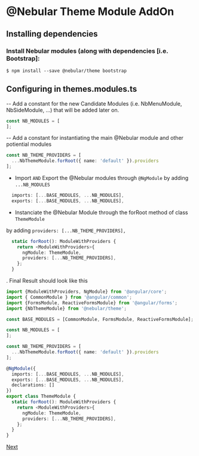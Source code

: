 
# @Nebular Theme Module AddOn

## Installing dependencies

### Install Nebular modules (along with dependencies [i.e. Bootstrap]:

```
$ npm install --save @nebular/theme bootstrap
```

## Configuring in themes.modules.ts

-- Add a constant for the new Candidate Modules (i.e. NbMenuModule, NbSideModule, ...) that will be added later on.

```Typescript
const NB_MODULES = [
];
```

-- Add a constant for instantiating the main @Nebular module and other potiential modules

```Typescript
const NB_THEME_PROVIDERS = [
  ...NbThemeModule.forRoot({ name: 'default' }).providers
];
```


* Import `AND` Export the @Nebular modules through `@NgModule` by adding `...NB_MODULES`
```Typescript
  imports: [...BASE_MODULES, ...NB_MODULES],
  exports: [...BASE_MODULES, ...NB_MODULES],
```

* Instanciate the @Nebular Module through the forRoot method of class `ThemeModule` 

by adding `providers: [...NB_THEME_PROVIDERS],`

```Typescript
  static forRoot(): ModuleWithProviders {
    return <ModuleWithProviders>{
      ngModule: ThemeModule,
      providers: [...NB_THEME_PROVIDERS],
    };
  }

```

. Final Result should look like this

```Typescript
import {ModuleWithProviders, NgModule} from '@angular/core';
import { CommonModule } from '@angular/common';
import {FormsModule, ReactiveFormsModule} from '@angular/forms';
import {NbThemeModule} from '@nebular/theme';

const BASE_MODULES = [CommonModule, FormsModule, ReactiveFormsModule];

const NB_MODULES = [
];

const NB_THEME_PROVIDERS = [
  ...NbThemeModule.forRoot({ name: 'default' }).providers
];

@NgModule({
  imports: [...BASE_MODULES, ...NB_MODULES],
  exports: [...BASE_MODULES, ...NB_MODULES],
  declarations: []
})
export class ThemeModule {
  static forRoot(): ModuleWithProviders {
    return <ModuleWithProviders>{
      ngModule: ThemeModule,
      providers: [...NB_THEME_PROVIDERS],
    };
  }
}
```

[Next](docs/Theme.md)
